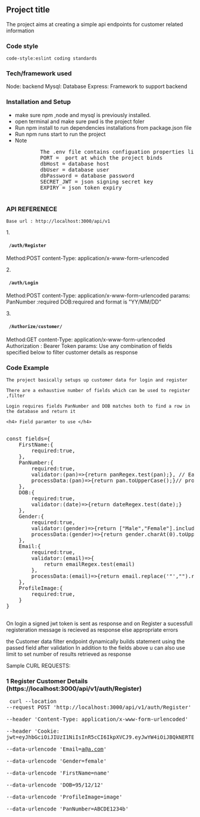 <h2>Project title</h2>
	The project aims at creating a simple api endpoints for customer related information
	
<h3>Code style</h3>
	<code>code-style:eslint coding standards</code>
<h3>Tech/framework used</h3>
Node: backend 
Mysql: Database
Express: Framework to support backend

<h3> Installation and Setup </h3>
<ul>
<li> make sure npm ,node and mysql is previously installed. </li> 
<li> open terminal and make sure pwd is the project foler </li>
<li> Run npm install to run dependencies installations from package.json file </li>
<li> Run npm runs start to run the project </li>
<li> Note 
	<pre>
		The .env file contains configuation properties like database 
		PORT =  port at which the project binds
		dbHost = database host 
		dbUser = database user
		dbPassword = database password
		SECRET_JWT = json signing secret key
		EXPIRY = json token expiry
	</pre>
</li>
</ul>

<h3> API REFERENECE </h3>
<code>Base url : http://localhost:3000/api/v1</code>

1.<h4><code> /auth/Register</code></h4>
	Method:POST 
	content-Type: application/x-www-form-urlencoded 

2.<h4><code> /auth/Login</code></h4>
	Method:POST 
	content-Type: application/x-www-form-urlencoded 
	params: 
				PanNumber :required
				DOB:required and format is  "YY/MM/DD"

3.<h4><code> /Authorize/customer/</code></h4>
	Method:GET 
	content-Type: application/x-www-form-urlencoded
	Authorization : Bearer Token
	params:	Use any combination of fields specified below to filter customer details as response 
				



<h3> Code Example </h3>

	The project basically setups up customer data for login and register 

	There are a exhaustive number of fields which can be used to register ,filter 
	
	Login requires fields PanNumber and DOB matches both to find a row in the database and return it 
	
	<h4> Field paramter to use </h4>
<pre>
	
const fields={
    FirstName:{
        required:true,
    },
    PanNumber:{
        required:true,
        validator:(pan)=>{return panRegex.test(pan);}, // Each Field has its own validation 
        processData:(pan)=>{return pan.toUpperCase();}// processing if field requires processing 
    },
    DOB:{
        required:true,
        validator:(date)=>{return dateRegex.test(date);}
    },
    Gender:{
        required:true,
        validator:(gender)=>{return ["Male","Female"].includes(gender);},
        processData:(gender)=>{return gender.charAt(0).toUpperCase()+gender.slice(1).toLowerCase();}
    },
    Email:{
        required:true,
        validator:(email)=>{
            return emailRegex.test(email)
        },
        processData:(email)=>{return email.replace('"',"").replace('"',"");}
    },
    ProfileImage:{
        required:true,
    }
}
	</pre>



On login a signed jwt token is sent as response and on Register a sucessfull registeration message is recieved as response else appropriate errors 


the Customer data filter endpoint dynamically builds statement using the passed field after validation 
In addition to the fields above u can also use limit to set number of results retrieved as response 
	

Sample CURL REQUESTS:
	<h3>1 Register Customer Details (https://localhost:3000/api/v1/auth/Register)</h3>
		<pre>
			curl --location --request POST 'http://localhost:3000/api/v1/auth/Register' \
--header 'Content-Type: application/x-www-form-urlencoded' \
--header 'Cookie: jwt=eyJhbGciOiJIUzI1NiIsInR5cCI6IkpXVCJ9.eyJwYW4iOiJBQkNERTEyMzRGIiwiRE9CIjoiMTk5NS0xMi0xMVQxODozMDowMC4wMDBaIiwiaWQiOjEsImlhdCI6MTYwNDMyMzc2OCwiZXhwIjoxNjA0MzI0MzY4fQ.qJwi5y0S76s9zLorjy_LxcrQmxITurOP1fqLyMEQAcA' \
--data-urlencode 'Email=a@a.com' \
--data-urlencode 'Gender=female' \
--data-urlencode 'FirstName=name' \
--data-urlencode 'DOB=95/12/12' \
--data-urlencode 'ProfileImage=image' \
--data-urlencode 'PanNumber=ABCDE1234b'
		</pre>
	

